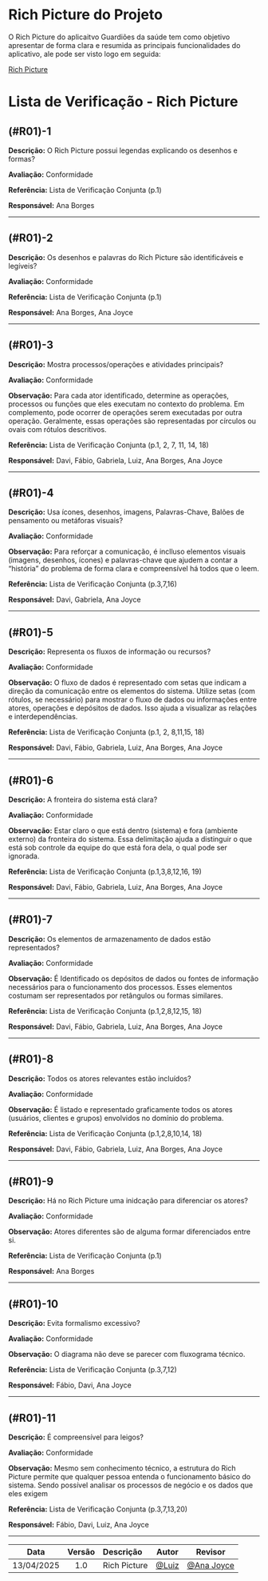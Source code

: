 # Rich Picture do Projeto

O Rich Picture do aplicaitvo Guardiões da saúde tem como objetivo apresentar de forma clara e resumida as principais funcionalidades do aplicativo, ale pode ser visto logo em seguida:

[Rich Picture](../../images/guardioes-imgs/rich-picture.png)

# Lista de Verificação - Rich Picture

## (#R01)-1
**Descrição:** O Rich Picture possui legendas explicando os desenhos e formas?

**Avaliação:** Conformidade

**Referência:** Lista de Verificação Conjunta (p.1)

**Responsável:** Ana Borges

---

## (#R01)-2
**Descrição:** Os desenhos e palavras do Rich Picture são identificáveis e legíveis?

**Avaliação:** Conformidade

**Referência:** Lista de Verificação Conjunta (p.1)

**Responsável:** Ana Borges, Ana Joyce

---

## (#R01)-3
**Descrição:** Mostra processos/operações e atividades principais?

**Avaliação:** Conformidade

**Observação:**  Para cada ator identificado, determine as operações, processos ou funções que eles executam no contexto do problema. Em complemento, pode ocorrer de operações serem executadas por outra operação. Geralmente, essas operações são representadas por círculos ou ovais com rótulos descritivos. 

**Referência:** Lista de Verificação Conjunta (p.1, 2, 7, 11, 14, 18)

**Responsável:** Davi, Fábio, Gabriela, Luiz, Ana Borges, Ana Joyce

---

## (#R01)-4
**Descrição:** Usa ícones, desenhos, imagens, Palavras-Chave, Balões de pensamento ou metáforas visuais? 

**Avaliação:** Conformidade

**Observação:** Para reforçar a comunicação, é inclluso elementos visuais (imagens, desenhos, ícones) e 
palavras-chave que ajudem a contar a “história” do problema de forma clara e 
compreensível há todos que o leem.

**Referência:** Lista de Verificação Conjunta (p.3,7,16)

**Responsável:** Davi, Gabriela, Ana Joyce

---

## (#R01)-5
**Descrição:** Representa os fluxos de 
informação ou recursos? 

**Avaliação:** Conformidade

**Observação:** O fluxo de dados é representado com setas que indicam a direção da comunicação entre os elementos do sistema. Utilize setas (com rótulos, se necessário) para mostrar o fluxo de dados ou informações entre atores, operações e depósitos de dados. Isso ajuda a visualizar as relações e interdependências. 

**Referência:** Lista de Verificação Conjunta (p.1, 2, 8,11,15, 18)

**Responsável:** Davi, Fábio, Gabriela, Luiz, Ana Borges, Ana Joyce

---

## (#R01)-6
**Descrição:** A fronteira do sistema está clara? 

**Avaliação:** Conformidade

**Observação:** Estar claro o que está dentro (sistema) e fora (ambiente externo) da fronteira do sistema.  Essa delimitação 
ajuda a distinguir o que está sob controle da equipe do que está fora dela, o qual pode ser ignorada.

**Referência:** Lista de Verificação Conjunta (p.1,3,8,12,16, 19)

**Responsável:** Davi, Fábio, Gabriela, Luiz, Ana Borges, Ana Joyce

---

## (#R01)-7
**Descrição:** Os elementos de armazenamento de dados estão representados? 

**Avaliação:** Conformidade

**Observação:**  É Identificado os depósitos de dados ou fontes de informação necessários para o funcionamento dos processos. Esses elementos costumam ser representados por retângulos ou formas similares.

**Referência:** Lista de Verificação Conjunta (p.1,2,8,12,15, 18)

**Responsável:** Davi, Fábio, Gabriela, Luiz, Ana Borges, Ana Joyce

---

## (#R01)-8
**Descrição:** Todos os atores relevantes estão incluídos?

**Avaliação:** Conformidade

**Observação:** É listado e representado graficamente todos os atores (usuários, clientes e grupos) envolvidos no domínio do problema.

**Referência:** Lista de Verificação Conjunta (p.1,2,8,10,14, 18)

**Responsável:** Davi, Fábio, Gabriela, Luiz, Ana Borges, Ana Joyce

---

## (#R01)-9
**Descrição:** Há no Rich Picture uma inidcação para diferenciar os atores?

**Avaliação:** Conformidade

**Observação:** Atores diferentes são de alguma formar diferenciados entre si.

**Referência:** Lista de Verificação Conjunta (p.1)

**Responsável:** Ana Borges

---

## (#R01)-10
**Descrição:** Evita formalismo excessivo?

**Avaliação:** Conformidade

**Observação:** O diagrama não deve se parecer com fluxograma técnico.

**Referência:** Lista de Verificação Conjunta (p.3,7,12)

**Responsável:** Fábio, Davi, Ana Joyce

---

## (#R01)-11
**Descrição:** É compreensível para leigos? 

**Avaliação:** Conformidade

**Observação:** Mesmo sem conhecimento técnico, a estrutura do Rich Picture permite que qualquer pessoa entenda o funcionamento básico do sistema. Sendo possível analisar os processos de negócio e os dados que eles exigem

**Referência:** Lista de Verificação Conjunta (p.3,7,13,20)

**Responsável:** Fábio, Davi, Luiz, Ana Joyce

---
| Data       | Versão | Descrição                                 | Autor                                      | Revisor                                     |
| :--------: | :----: | :---------------------------------------- | :----------------------------------------: | :----------------------------------------: |
| 13/04/2025 |  1.0   | Rich Picture | [@Luiz](https://github.com/luizfaria1989)  | [@Ana Joyce](https://github.com/anajoyceamorim)  |
